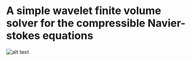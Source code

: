 # A simple wavelet finite volume solver for the compressible Navier-stokes equations

![alt text](figures/image00_00000.png)